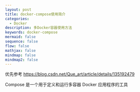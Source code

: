 ```yaml
---
layout: post
title: docker-compose使用简介
categories:
  - Docker
description: 多Docker容器使用方法
keywords: docker-compose
mermaid: false
sequence: false
flow: false
mathjax: false
mindmap: false
mindmap2: false
---
```

优先参考
https://blog.csdn.net/Que_art/article/details/135192479

Compose 是一个用于定义和运行多容器 Docker 应用程序的工具